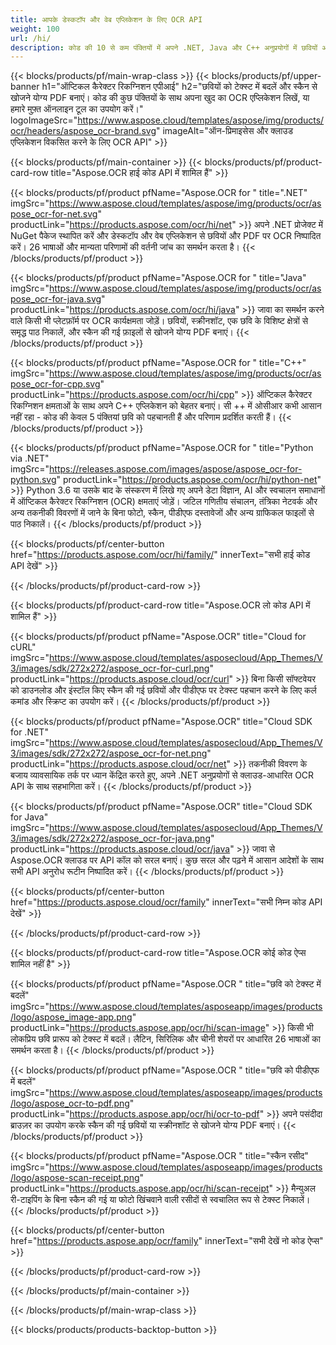 ```yaml
---
title: आपके डेस्कटॉप और वेब एप्लिकेशन के लिए OCR API
weight: 100
url: /hi/
description: कोड की 10 से कम पंक्तियों में अपने .NET, Java और C++ अनुप्रयोगों में छवियों और पीडीएफ फाइलों के लिए ऑप्टिकल कैरेक्टर रिकॉग्निशन (ओसीआर) जोड़ें।
---
```


{{< blocks/products/pf/main-wrap-class >}}
{{< blocks/products/pf/upper-banner h1="ऑप्टिकल कैरेक्टर रिकग्निशन एपीआई" h2="छवियों को टेक्स्ट में बदलें और स्कैन से खोजने योग्य PDF बनाएं। कोड की कुछ पंक्तियों के साथ अपना खुद का OCR एप्लिकेशन लिखें, या हमारे मुफ़्त ऑनलाइन टूल का उपयोग करें।" logoImageSrc="https://www.aspose.cloud/templates/aspose/img/products/ocr/headers/aspose_ocr-brand.svg" imageAlt="ऑन-प्रिमाइसेस और क्लाउड एप्लिकेशन विकसित करने के लिए OCR API" >}}

{{< blocks/products/pf/main-container >}}
{{< blocks/products/pf/product-card-row title="Aspose.OCR हाई कोड API में शामिल हैं" >}}

{{< blocks/products/pf/product pfName="Aspose.OCR for " title=".NET" imgSrc="https://www.aspose.cloud/templates/aspose/img/products/ocr/aspose_ocr-for-net.svg" productLink="https://products.aspose.com/ocr/hi/net" >}}
अपने .NET प्रोजेक्ट में NuGet पैकेज स्थापित करें और डेस्कटॉप और वेब एप्लिकेशन से छवियों और PDF पर OCR निष्पादित करें। 26 भाषाओं और मान्यता परिणामों की वर्तनी जांच का समर्थन करता है।
{{< /blocks/products/pf/product >}}

{{< blocks/products/pf/product pfName="Aspose.OCR for " title="Java" imgSrc="https://www.aspose.cloud/templates/aspose/img/products/ocr/aspose_ocr-for-java.svg" productLink="https://products.aspose.com/ocr/hi/java" >}}
जावा का समर्थन करने वाले किसी भी प्लेटफ़ॉर्म पर OCR कार्यक्षमता जोड़ें। छवियों, स्क्रीनशॉट, एक छवि के विशिष्ट क्षेत्रों से समृद्ध पाठ निकालें, और स्कैन की गई फ़ाइलों से खोजने योग्य PDF बनाएं।
{{< /blocks/products/pf/product >}}

{{< blocks/products/pf/product pfName="Aspose.OCR for " title="C++" imgSrc="https://www.aspose.cloud/templates/aspose/img/products/ocr/aspose_ocr-for-cpp.svg" productLink="https://products.aspose.com/ocr/hi/cpp" >}}
ऑप्टिकल कैरेक्टर रिकग्निशन क्षमताओं के साथ अपने C++ एप्लिकेशन को बेहतर बनाएं। सी ++ में ओसीआर कभी आसान नहीं रहा - कोड की केवल 5 पंक्तियां छवि को पहचानती हैं और परिणाम प्रदर्शित करती हैं।
{{< /blocks/products/pf/product >}}

{{< blocks/products/pf/product pfName="Aspose.OCR for " title="Python via .NET" imgSrc="https://releases.aspose.com/images/aspose/aspose_ocr-for-python.svg" productLink="https://products.aspose.com/ocr/hi/python-net" >}}
Python 3.6 या उसके बाद के संस्करण में लिखे गए अपने डेटा विज्ञान, AI और स्वचालन समाधानों में ऑप्टिकल कैरेक्टर रिकग्निशन (OCR) क्षमताएं जोड़ें। जटिल गणितीय संचालन, तंत्रिका नेटवर्क और अन्य तकनीकी विवरणों में जाने के बिना फोटो, स्कैन, पीडीएफ दस्तावेजों और अन्य ग्राफिकल फाइलों से पाठ निकालें।
{{< /blocks/products/pf/product >}}

{{< blocks/products/pf/center-button href="https://products.aspose.com/ocr/hi/family/" innerText="सभी हाई कोड API देखें" >}}

{{< /blocks/products/pf/product-card-row >}}

{{< blocks/products/pf/product-card-row title="Aspose.OCR लो कोड API में शामिल हैं" >}}

{{< blocks/products/pf/product pfName="Aspose.OCR" title="Cloud for cURL" imgSrc="https://www.aspose.cloud/templates/asposecloud/App_Themes/V3/images/sdk/272x272/aspose_ocr-for-curl.png" productLink="https://products.aspose.cloud/ocr/curl" >}}
बिना किसी सॉफ्टवेयर को डाउनलोड और इंस्टॉल किए स्कैन की गई छवियों और पीडीएफ पर टेक्स्ट पहचान करने के लिए कर्ल कमांड और स्क्रिप्ट का उपयोग करें।
{{< /blocks/products/pf/product >}}

{{< blocks/products/pf/product pfName="Aspose.OCR" title="Cloud SDK for .NET" imgSrc="https://www.aspose.cloud/templates/asposecloud/App_Themes/V3/images/sdk/272x272/aspose_ocr-for-net.png" productLink="https://products.aspose.cloud/ocr/net" >}}
तकनीकी विवरण के बजाय व्यावसायिक तर्क पर ध्यान केंद्रित करते हुए, अपने .NET अनुप्रयोगों से क्लाउड-आधारित OCR API के साथ सहभागिता करें।
{{< /blocks/products/pf/product >}}

{{< blocks/products/pf/product pfName="Aspose.OCR" title="Cloud SDK for Java" imgSrc="https://www.aspose.cloud/templates/asposecloud/App_Themes/V3/images/sdk/272x272/aspose_ocr-for-java.png" productLink="https://products.aspose.cloud/ocr/java" >}}
जावा से Aspose.OCR क्लाउड पर API कॉल को सरल बनाएं। कुछ सरल और पढ़ने में आसान आदेशों के साथ सभी API अनुरोध रूटीन निष्पादित करें।
{{< /blocks/products/pf/product >}}

{{< blocks/products/pf/center-button href="https://products.aspose.cloud/ocr/family" innerText="सभी निम्न कोड API देखें" >}}

{{< /blocks/products/pf/product-card-row >}}

{{< blocks/products/pf/product-card-row title="Aspose.OCR कोई कोड ऐप्स शामिल नहीं है" >}}

{{< blocks/products/pf/product pfName="Aspose.OCR " title="छवि को टेक्स्ट में बदलें" imgSrc="https://www.aspose.cloud/templates/asposeapp/images/products/logo/aspose_image-app.png" productLink="https://products.aspose.app/ocr/hi/scan-image" >}}
किसी भी लोकप्रिय छवि प्रारूप को टेक्स्ट में बदलें। लैटिन, सिरिलिक और चीनी शेयरों पर आधारित 26 भाषाओं का समर्थन करता है।
{{< /blocks/products/pf/product >}}

{{< blocks/products/pf/product pfName="Aspose.OCR " title="छवि को पीडीएफ में बदलें" imgSrc="https://www.aspose.cloud/templates/asposeapp/images/products/logo/aspose_ocr-to-pdf.png" productLink="https://products.aspose.app/ocr/hi/ocr-to-pdf" >}}
अपने पसंदीदा ब्राउज़र का उपयोग करके स्कैन की गई छवियों या स्क्रीनशॉट से खोजने योग्य PDF बनाएं।
{{< /blocks/products/pf/product >}}

{{< blocks/products/pf/product pfName="Aspose.OCR " title="स्कैन रसीद" imgSrc="https://www.aspose.cloud/templates/asposeapp/images/products/logo/aspose-scan-receipt.png" productLink="https://products.aspose.app/ocr/hi/scan-receipt" >}}
मैन्युअल री-टाइपिंग के बिना स्कैन की गई या फोटो खिंचवाने वाली रसीदों से स्वचालित रूप से टेक्स्ट निकालें।
{{< /blocks/products/pf/product >}}

{{< blocks/products/pf/center-button href="https://products.aspose.app/ocr/family" innerText="सभी देखें नो कोड ऐप्स" >}}

{{< /blocks/products/pf/product-card-row >}}

{{< /blocks/products/pf/main-container >}}

{{< /blocks/products/pf/main-wrap-class >}}

{{< blocks/products/products-backtop-button >}}